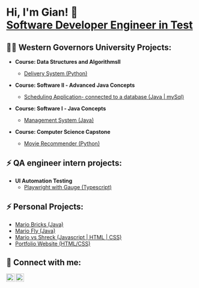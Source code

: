 <h1>Hi, I'm Gian! 👋<br/><a href="https://www.linkedin.com/in/giancarlo-bustos-578a9318a/"> Software Developer Engineer in Test </a>

<h2>👨‍💻 Western Governors University Projects:</h2>

- <b>Course: Data Structures and Algorithmsll</b>
  - [Delivery System (Python)](https://github.com/GKARLOZ/WGUPSdelivery-system-WGU-DataStruc-Algoll)
  
- <b>Course: Software ll - Advanced Java Concepts</b>
  - [Scheduling Application- connected to a database (Java | mySql)](https://github.com/GKARLOZ/Scheduling-Desktop-Application-WGU-SoftwareDevTwon)

- <b>Course: Software l - Java Concepts</b>
  - [Management System (Java)](https://github.com/GKARLOZ/Inventory-Management-WGU-Software-1-)
  
- <b>Course: Computer Science Capstone</b>
  - [Movie Recommender  (Python)](https://github.com/GKARLOZ/Movie-Recommender-Genres-Keywords)
  
<h2>⚡ QA engineer intern projects:</h2>

- <b>UI Automation Testing </b>
  - [ Playwright with Gauge (Typescript)](https://github.com/GKARLOZ/QA-Testing-Gauge-Playwright)

<h2>⚡ Personal Projects:</h2>
    
- [  Mario Bricks (Java)](https://github.com/GKARLOZ/Mario-Brick-Breaker)
- [  Mario Fly (Java)](https://github.com/GKARLOZ/FlyingMario-Snake-TurtleShells)
- [  Mario vs Shreck (Javascript | HTML | CSS)](https://codepen.io/mars71/pen/GRmXGWY)
- [  Portfolio Website (HTML/CSS)](https://github.com/GKARLOZ/GKARLOZ.github.io)





<h2> 🤳 Connect with me:</h2>

[<img align="left" alt="gian email | LinkedIn" width="22px" src="https://cdn.jsdelivr.net/npm/simple-icons@v3/icons/linkedin.svg" />][linkedin]
[<img align="left" alt="gian linkedIn | Instagram" width="22px" src="https://cdn.jsdelivr.net/npm/simple-icons@v3/icons/gmail.svg" />][gmail]

[gmail]: GianBustos04@gmail.com
[linkedin]: https://www.linkedin.com/in/giancarlo-bustos-578a9318a/

<!--
**GKARLOZ/GKARLOZ** is a ✨ _special_ ✨ repository because its `README.md` (this file) appears on your GitHub profile.

Here are some ideas to get you started:

- 🔭 I’m currently working on ...
- 🌱 I’m currently learning Java and Typescript...
- 👯 I’m looking to collaborate on ...
- 🤔 I’m looking for help with 
- 💬 Ask me about my projects.
- 📫 How to reach me: GianBustos04@gmail.com 
- 😄 Pronouns: HE/HIM
- ⚡ Fun fact: I enjoy chess and looking into real estate investing
-->
